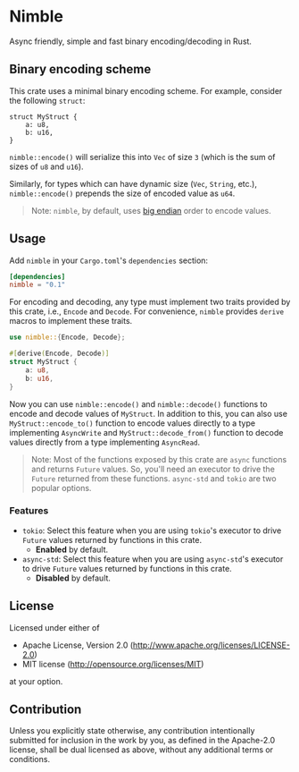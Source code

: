 # Nimble

Async friendly, simple and fast binary encoding/decoding in Rust.

## Binary encoding scheme

This crate uses a minimal binary encoding scheme. For example, consider the following `struct`:

```
struct MyStruct {
    a: u8,
    b: u16,
}
```

`nimble::encode()` will serialize this into `Vec` of size `3` (which is the sum of sizes of `u8` and `u16`).

Similarly, for types which can have dynamic size (`Vec`, `String`, etc.), `nimble::encode()` prepends the size of
encoded value as `u64`.

> Note: `nimble`, by default, uses [big endian](https://en.wikipedia.org/wiki/Endianness#Big-endian) order to encode
values.

## Usage

Add `nimble` in your `Cargo.toml`'s `dependencies` section:

```toml
[dependencies]
nimble = "0.1"
```

For encoding and decoding, any type must implement two traits provided by this crate, i.e., `Encode` and `Decode`. For
convenience, `nimble` provides `derive` macros to implement these traits.

```rust
use nimble::{Encode, Decode};

#[derive(Encode, Decode)]
struct MyStruct {
    a: u8,
    b: u16,
}
```

Now you can use `nimble::encode()` and `nimble::decode()` functions to encode and decode values of `MyStruct`. In
addition to this, you can also use `MyStruct::encode_to()` function to encode values directly to a type implementing
`AsyncWrite` and `MyStruct::decode_from()` function to decode values directly from a type implementing `AsyncRead`.

> Note: Most of the functions exposed by this crate are `async` functions and returns `Future` values. So, you'll need
an executor to drive the `Future` returned from these functions. `async-std` and `tokio` are two popular options.

### Features

- `tokio`: Select this feature when you are using `tokio`'s executor to drive `Future` values returned by functions in
  this crate.
  - **Enabled** by default.
- `async-std`: Select this feature when you are using `async-std`'s executor to drive `Future` values returned by
  functions in this crate.
  - **Disabled** by default.

## License

Licensed under either of

- Apache License, Version 2.0 (http://www.apache.org/licenses/LICENSE-2.0)
- MIT license (http://opensource.org/licenses/MIT)

at your option.

## Contribution

Unless you explicitly state otherwise, any contribution intentionally submitted for inclusion in the work by you, as 
defined in the Apache-2.0 license, shall be dual licensed as above, without any additional terms or conditions.
